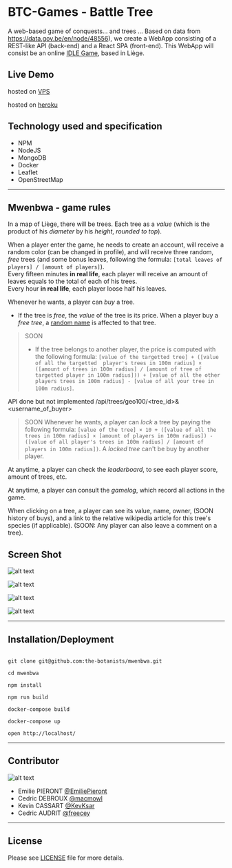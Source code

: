 # BTC-Games - Battle Tree


A web-based game of conquests… and trees ...
Based on data from https://data.gov.be/en/node/48556), we create a WebApp consisting of a REST-like API (back-end) and a React SPA (front-end). This WebApp will consist be an online [IDLE Game](https://en.wikipedia.org/wiki/Incremental_game), based in Liège.


## Live Demo

hosted on [VPS](https://battletree.neant.be/)

hosted on [heroku](https://btc-liege.herokuapp.com/)

## Technology used and specification

- NPM
- NodeJS
- MongoDB
- Docker
- Leaflet
- OpenStreetMap
___

## Mwenbwa - game rules

In a map of Liège, there will be trees. Each tree as a _value_ (which is the product of his _diameter_ by his _height_, *rounded to top*). 

When a player enter the game, he needs to create an account, will receive a random color (can be changed in profile), and will receive three random, *free* trees (and some bonus leaves, following the formula: `[total leaves of players] / [amount of players]`).  
Every fifteen minutes **in real life**, each player will receive an amount of leaves equals to the total of each of his trees.  
Every hour **in real life**, each player loose half his leaves.

Whenever he wants, a player can _buy_ a tree. 

- If the tree is *free*, the _value_ of the tree is its price. When a player buy a *free tree*, a [random name](https://www.npmjs.com/package/fantasy-name-generator) is affected to that tree.


> SOON
> - If the tree belongs to another player, the price is computed with the following formula: `[value of the targetted tree] + ([value of all the targetted  player's trees in 100m radius] × ([amount of trees in 100m radius] / [amount of tree of targetted player in 100m radius])) + [value of all the other players trees in 100m radius] - [value of all your tree in 100m radius]`.

API done but not implemented /api/trees/geo100/<tree_id>&<username_of_buyer>


> SOON
> Whenever he wants, a player can *lock* a tree by paying the following formula: `[value of the tree] × 10 + ([value of all the trees in 100m radius] × [amount of players in 100m radius]) - ([value of all player's trees in 100m radius] / [amount of players in 100m radius])`. A *locked tree* can't be buy by another player.
>

At anytime, a player can check the *leaderboard*, to see each player score, amount of trees, etc.  

At anytime, a player can consult the *gamelog*, which record all actions in the game.

When clicking on a tree, a player can see its value, name, owner, (SOON history of buys), and a link to the relative wikipedia article for this tree's species (if applicable). (SOON: Any player can also leave a comment on a tree).


## Screen Shot

![alt text](doc/screenshot/sshome.png?raw=true "Homepage - Login" )

![alt text](doc/screenshot/ssgameboard.png?raw=true "Gameboard - Map" )

![alt text](doc/screenshot/ssprofile.png?raw=true "Profile Edit" )

![alt text](doc/screenshot/ssscrore.png?raw=true "Score Board" )


___
## Installation/Deployment

```

git clone git@github.com:the-botanists/mwenbwa.git

cd mwenbwa

npm install

npm run build

docker-compose build

docker-compose up

open http://localhost/

```

___
## Contributor

![alt text](doc/team-4p.jpg?raw=true "Team Pictures" )

* Emilie PIERONT    [@EmiliePieront](https://github.com/EmiliePieront/)
* Cedric DEBROUX    [@macmowl](https://github.com/Cedricdebroux/)
* Kevin CASSART     [@KevKsar](https://github.com/KevKsar/)
* Cedric AUDRIT     [@freecey](https://github.com/freecey/)

___

## License
Please see [LICENSE](https://github.com/the-botanists/mwenbwa/raw/main/LICENSE) file for more details.
